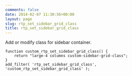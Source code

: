 ```yaml
---
comments: false
date: 2014-02-07 11:30:56+00:00
layout: page
slug: rtp_set_sidebar_grid_class
title: rtp_set_sidebar_grid_class
---
```


Add or modify class for sidebar container.

    
    function custom_rtp_set_sidebar_grid_class() {
        return "large-4 columns custom-sidebar-grid-class";
    }
    add_filter( 'rtp_set_sidebar_grid_class', 'custom_rtp_set_sidebar_grid_class' );
